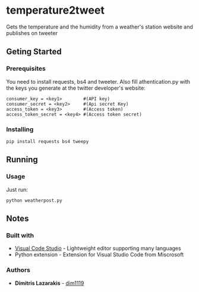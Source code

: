 # temperature2tweet
Gets the temperature and the humidity from a weather's station website and publishes on tweeter

## Geting Started

### Prerequisites
You need to install requests, bs4 and tweeter. Also fill athentication.py with the keys you generate at the twitter developer's website:
```
consumer_key = <key1>        #(API key)
consumer_secret = <key2>     #(Api secret Key) 
access_token = <key3>        #(Access token)
access_token_secret = <key4> #(Access token secret)
```

### Installing
```
pip install requests bs4 tweepy
```

## Running 

### Usage
Just run:
```
python weatherpost.py
```

## Notes

### Built with
* [Visual Code Studio](https://code.visualstudio.com/) - Lightweight editor supporting many languages
* Python extension - Extension for Visual Studio Code from Miscrosoft

### Authors
* **Dimitris Lazarakis** - [dim1119](https://github.com/dim1119)
